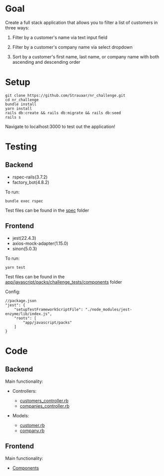 # Goal

Create a full stack application that allows you to filter a list of customers in three ways:

  1. Filter by a customer's name via text input field

  2. Filter by a customer's company name via select dropdown

  3. Sort by a customer's first name, last name, or company name with both ascending and descending order

# Setup

    git clone https://github.com/Strauaar/nr_challenge.git
    cd nr_challenge
    bundle install
    yarn install
    rails db:create && rails db:migrate && rails db:seed
    rails s

Navigate to localhost:3000 to test out the application!

# Testing

## Backend

- rspec-rails(3.7.2) 
- factory_bot(4.8.2)

To run:

    bundle exec rspec

Test files can be found in the [spec](https://github.com/Strauaar/nr_challenge/tree/master/spec) folder

## Frontend 

- jest(22.4.3)
- axios-mock-adapter(1.15.0)
- sinon(5.0.3)

To run: 

    yarn test

Test files can be found in the [app/javascript/packs/challenge_tests/components](https://github.com/Strauaar/nr_challenge/tree/master/app/javascript/packs/challenge_tests/components) folder

Config:

    //package.json
    "jest": {
        "setupTestFrameworkScriptFile": "./node_modules/jest-enzyme/lib/index.js",
        "roots": [
            "app/javascript/packs"
        ]
    }

# Code

## Backend 

Main functionality:

- Controllers: 
    - [customers_controller.rb](https://github.com/Strauaar/nr_challenge/blob/master/app/controllers/api/customers_controller.rb)
    - [companies_controller.rb](https://github.com/Strauaar/nr_challenge/blob/master/app/controllers/api/companies_controller.rb)

- Models:
    - [customer.rb](https://github.com/Strauaar/nr_challenge/blob/master/app/models/customer.rb)
    - [company.rb](https://github.com/Strauaar/nr_challenge/blob/master/app/models/company.rb)

## Frontend 

Main functionality: 

- [Components](https://github.com/Strauaar/nr_challenge/blob/master/app/javascript/packs/challenge/components)
